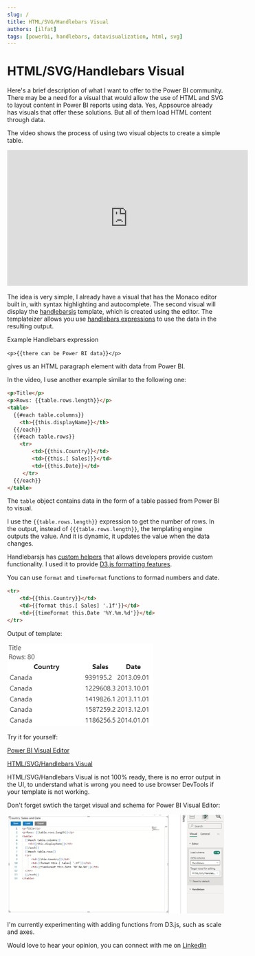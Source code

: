 ```yaml
---
slug: /
title: HTML/SVG/Handlebars Visual
authors: [ilfat]
tags: [powerbi, handlebars, datavisualization, html, svg]
---
```


# HTML/SVG/Handlebars Visual

Here's a brief description of what I want to offer to the Power BI community. There may be a need for a visual that would allow the use of HTML and SVG to layout content in Power BI reports using data. Yes, Appsource already has visuals that offer these solutions. But all of them load HTML content through data.

The video shows the process of using two visual objects to create a simple table.

<iframe width="560" height="315" src="https://www.youtube.com/embed/QpSfZvts_FE?si=T3rcsc328fOYFZbi" title="HTML/SVG/Handlebars Visual demo on YouTube" frameborder="0" allow="accelerometer; autoplay; clipboard-write; encrypted-media; gyroscope; picture-in-picture; web-share" allowfullscreen></iframe>

The idea is very simple, I already have a visual that has the Monaco editor built in, with syntax highlighting and autocomplete. The second visual will display the [handlebarsjs](https://handlebarsjs.com/) template, which is created using the editor. The templateizer allows you use [handlebars expressions](https://handlebarsjs.com/guide/#what-is-handlebars) to use the data in the resulting output.

Example Handlebars expression

`<p>{{there can be Power BI data}}</p>`

gives us an HTML paragraph element with data from Power BI.

In the video, I use another example similar to the following one:

```html
<p>Title</p>
<p>Rows: {{table.rows.length}}</p>
<table>
  {{#each table.columns}}
    <th>{{this.displayName}}</th>
  {{/each}}
  {{#each table.rows}}
    <tr>
		<td>{{this.Country}}</td>
        <td>{{this.[ Sales]}}</td>
        <td>{{this.Date}}</td>
	 </tr>
  {{/each}}
</table>
```

The `table` object contains data in the form of a table passed from Power BI to visual.

I use the `{{table.rows.length}}` expression to get the number of rows. In the output, instead of `{{{table.rows.length}}`, the templating engine outputs the value. And it is dynamic, it updates the value when the data changes.

Handlebarsjs has [custom helpers](https://handlebarsjs.com/guide/#custom-helpers) that allows developers provide custom functionality. I used it to provide [D3.js formatting features](https://d3js.org/d3-format).

You can use `format` and `timeFormat` functions to formad numbers and date.

```html
<tr>
    <td>{{this.Country}}</td>
    <td>{{format this.[ Sales] '.1f'}}</td>
    <td>{{timeFormat this.Date '%Y.%m.%d'}}</td>
</tr>
```

Output of template:

![Template output with formatted numbers and dates](./visual_output.png)

Try it for yourself:

[Power BI Visual Editor](./powerBIEditorVisual.1.0.3.0.pbiviz)

[HTML/SVG/Handlebars Visual](./handlebarsVisual.1.0.0.0.pbiviz)

HTML/SVG/Handlebars Visual is not 100% ready, there is no error output in the UI, to understand what is wrong you need to use browser DevTools if your template is not working.

Don't forget swtich the target visual and schema for Power BI Visual Editor:

![Editor settings](./editor.png)

I'm currently experimenting with adding functions from D3.js, such as scale and axes.

Would love to hear your opinion, you can connect with me on [LinkedIn](https://www.linkedin.com/in/ilfat-galiev/)